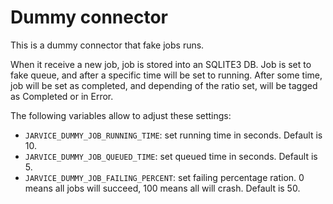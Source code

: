 # Dummy connector

This is a dummy connector that fake jobs runs.

When it receive a new job, job is stored into an SQLITE3 DB.
Job is set to fake queue, and after a specific time will be set to running.
After some time, job will be set as completed, and depending of the ratio set, will be tagged as Completed or in Error.

The following variables allow to adjust these settings:

* `JARVICE_DUMMY_JOB_RUNNING_TIME`: set running time in seconds. Default is 10.
* `JARVICE_DUMMY_JOB_QUEUED_TIME`: set queued time in seconds. Default is 5.
* `JARVICE_DUMMY_JOB_FAILING_PERCENT`: set failing percentage ration. 0 means all jobs will succeed, 100 means all will crash. Default is 50.
